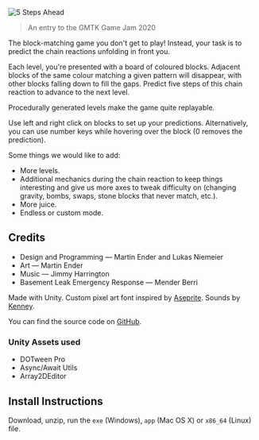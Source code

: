 ![5 Steps Ahead](logo-cover.png)

> An entry to the GMTK Game Jam 2020

The block-matching game you don't get to play! Instead, your task is to predict the chain reactions unfolding in front you.

Each level, you're presented with a board of coloured blocks. Adjacent blocks of the same colour matching a given pattern will disappear, with other blocks falling down to fill the gaps. Predict five steps of this chain reaction to advance to the next level.

Procedurally generated levels make the game quite replayable.

Use left and right click on blocks to set up your predictions. Alternatively, you can use number keys while hovering over the block (0 removes the prediction).

Some things we would like to add:

- More levels.
- Additional mechanics during the chain reaction to keep things interesting and give us more axes to tweak difficulty on (changing gravity, bombs, swaps, stone blocks that never match, etc.).
- More juice.
- Endless or custom mode.

## Credits

- Design and Programming — Martin Ender and Lukas Niemeier
- Art — Martin Ender
- Music — Jimmy Harrington
- Basement Leak Emergency Response — Mender Berri

Made with Unity. ​Custom pixel art font inspired by [Aseprite​​](https://github.com/aseprite/aseprite/tree/master/data/fonts). Sounds by [Kenney​​​](http://www.kenney.nl/).

You can find the source code on [GitHub​](https://github.com/m-ender/gmtk-game-jam-2020).

### Unity Assets used

- DOTween Pro
- Async/Await Utils
- Array2DEditor


## Install Instructions

Download, unzip, run the `exe` (Windows), `app` (Mac OS X) or `x86_64` (Linux) file.
